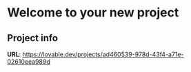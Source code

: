 # Welcome to your new project

## Project info

**URL**: https://lovable.dev/projects/ad460539-978d-43f4-a71e-02610eea989d
